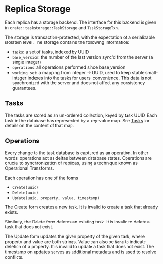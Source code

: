 # Replica Storage

Each replica has a storage backend.
The interface for this backend is given in `crate::taskstorage::TaskStorage` and `TaskStorageTxn`.

The storage is transaction-protected, with the expectation of a serializable isolation level.
The storage contains the following information:

- `tasks`: a set of tasks, indexed by UUID
- `base_version`: the number of the last version sync'd from the server (a single integer)
- `operations`: all operations performed since base_version
- `working_set`: a mapping from integer -> UUID, used to keep stable small-integer indexes into the tasks for users' convenience.  This data is not synchronized with the server and does not affect any consistency guarantees.

## Tasks

The tasks are stored as an un-ordered collection, keyed by task UUID.
Each task in the database has represented by a key-value map.
See [Tasks](./tasks.md) for details on the content of that map.

## Operations

Every change to the task database is captured as an operation.
In other words, operations act as deltas between database states.
Operations are crucial to synchronization of replicas, using a technique known as Operational Transforms.

Each operation has one of the forms 

 * `Create(uuid)`
 * `Delete(uuid)`
 * `Update(uuid, property, value, timestamp)`

The Create form creates a new task.
It is invalid to create a task that already exists.

Similarly, the Delete form deletes an existing task.
It is invalid to delete a task that does not exist.

The Update form updates the given property of the given task, where property and value are both strings.
Value can also be `None` to indicate deletion of a property.
It is invalid to update a task that does not exist.
The timestamp on updates serves as additional metadata and is used to resolve conflicts.
